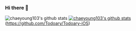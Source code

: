 ### Hi there 👋
![chaeyoung103's github stats](https://github-readme-stats.vercel.app/api?username=chaeyoung103&show_icons=true)
[![chaeyoung103's github stats](https://github-readme-stats.vercel.app/api/top-langs/?username=chaeyoung103&show_icons=true&hide_border=true&title_color=004386&icon_color=004386&layout=compact)](https://github.com/chaeyoung103)(https://github.com/Todoary/Todoary-iOS)

<!--
**chaeyoung103/chaeyoung103** is a ✨ _special_ ✨ repository because its `README.md` (this file) appears on your GitHub profile.

Here are some ideas to get you started:

- 🔭 I’m currently working on ...
- 🌱 I’m currently learning ...
- 👯 I’m looking to collaborate on ...
- 🤔 I’m looking for help with ...
- 💬 Ask me about ...
- 📫 How to reach me: ...
- 😄 Pronouns: ...
- ⚡ Fun fact: ...
-->
